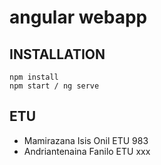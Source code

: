 # angular webapp


## INSTALLATION

```
npm install
npm start / ng serve
```

## ETU 

- Mamirazana Isis Onil    ETU 983
- Andriantenaina Fanilo   ETU xxx